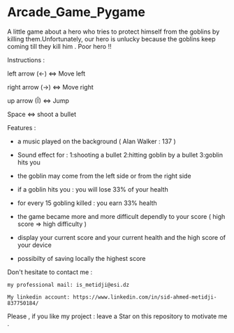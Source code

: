 # Arcade_Game_Pygame
A little game about a hero who tries to protect himself from the goblins by killing them.Unfortunately, our hero is unlucky because the goblins keep coming till they kill him . Poor hero !!

Instructions :

  left arrow (<-) <=> Move left

  right arrow (->) <=> Move right

  up arrow (Î) <=> Jump

  Space <=> shoot a bullet

Features :
  * a music played on the background ( Alan Walker : 137 )
  
  * Sound effect for : 1:shooting a bullet    2:hitting goblin by a bullet    3:goblin hits you
  
  * the goblin may come from the left side or from the right side 
  
  * if a goblin hits you : you will lose 33% of your health
  
  * for every 15 gobling killed : you earn 33% health
  
  * the game became more and more difficult dependly to your score ( high score => high difficulty )
  
  *  display your current score and your current health and the high score of your device 
  
  * possibilty of saving locally the highest score
  
Don't hesitate to contact me :

    my professional mail: is_metidji@esi.dz

    My linkedin account: https://www.linkedin.com/in/sid-ahmed-metidji-837750184/

 Please , if you like my project : leave a Star on this repository to motivate me .
 
 
